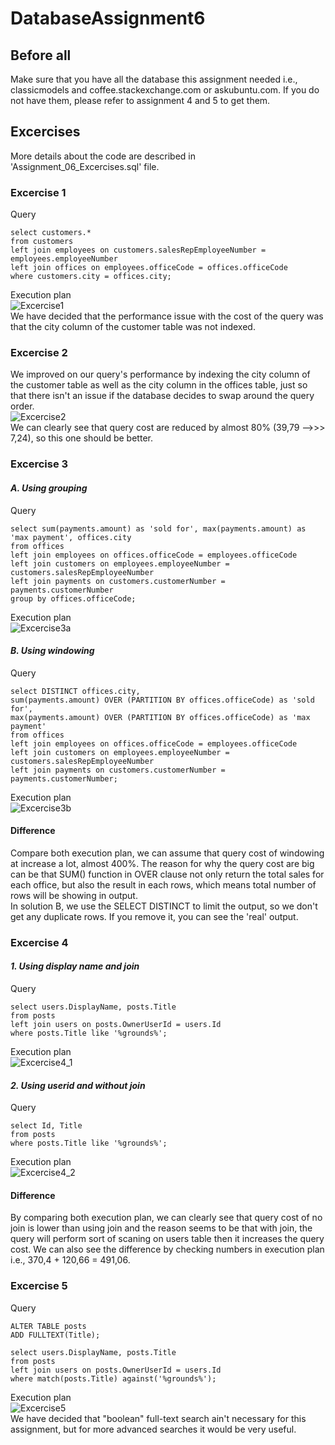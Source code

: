 # DatabaseAssignment6

## Before all
Make sure that you have all the database this assignment needed i.e., classicmodels and coffee.stackexchange.com or askubuntu.com. If you do not have them, please refer to assignment 4 and 5 to get them.

## Excercises
More details about the code are described in 'Assignment_06_Excercises.sql' file.
### Excercise 1
Query
```
select customers.* 
from customers 
left join employees on customers.salesRepEmployeeNumber = employees.employeeNumber
left join offices on employees.officeCode = offices.officeCode
where customers.city = offices.city;
```
Execution plan <br/>
![Excercise1](/img/Excercise1.png)<br/>
We have decided that the performance issue with the cost of the query was that the city column of the customer table was not indexed.

### Excercise 2
We improved on our query's performance by indexing the city column of the customer table as well as the city column in the offices table, just so that there isn't an issue if the database decides to swap around the query order.<br/>
![Excercise2](img/Excercise2.png)<br/>
We can clearly see that query cost are reduced by almost 80% (39,79 -->>> 7,24), so this one should be better.

### Excercise 3
#### ***A. Using grouping***
Query
```
select sum(payments.amount) as 'sold for', max(payments.amount) as 'max payment', offices.city
from offices
left join employees on offices.officeCode = employees.officeCode
left join customers on employees.employeeNumber = customers.salesRepEmployeeNumber
left join payments on customers.customerNumber = payments.customerNumber
group by offices.officeCode;
```
Execution plan <br/>
![Excercise3a](/img/Excercise3a.png)<br/>

#### ***B. Using windowing***
Query
```
select DISTINCT offices.city,
sum(payments.amount) OVER (PARTITION BY offices.officeCode) as 'sold for',
max(payments.amount) OVER (PARTITION BY offices.officeCode) as 'max payment'
from offices
left join employees on offices.officeCode = employees.officeCode
left join customers on employees.employeeNumber = customers.salesRepEmployeeNumber
left join payments on customers.customerNumber = payments.customerNumber;
```
Execution plan <br/>
![Excercise3b](/img/Excercise3b.png)<br/>

#### Difference
Compare both execution plan, we can assume that query cost of windowing at increase a lot, almost 400%. The reason for why the query cost are big can be that SUM() function in OVER clause not only return the total sales for each office, but also the result in each rows, which means total number of rows will be showing in output. <br/> In solution B, we use the SELECT DISTINCT to limit the output, so we don't get any duplicate rows. If you remove it, you can see the 'real' output.

### Excercise 4
#### ***1. Using display name and join***
Query
```
select users.DisplayName, posts.Title 
from posts 
left join users on posts.OwnerUserId = users.Id 
where posts.Title like '%grounds%';
```
Execution plan <br/>
![Excercise4_1](/img/Excercise4.1.png)<br/>

#### ***2. Using userid and without join***
Query
```
select Id, Title 
from posts
where posts.Title like '%grounds%';
```
Execution plan <br/>
![Excercise4_2](/img/Excercise4.2.png)<br/>

#### Difference
By comparing both execution plan, we can clearly see that query cost of no join is lower than using join and the reason seems to be that with join, the query will perform sort of scaning on users table then it increases the query cost. We can also see the difference by checking numbers in execution plan i.e., 370,4 + 120,66 = 491,06.

### Excercise 5
Query
```
ALTER TABLE posts 
ADD FULLTEXT(Title);

select users.DisplayName, posts.Title 
from posts 
left join users on posts.OwnerUserId = users.Id 
where match(posts.Title) against('%grounds%');
```
Execution plan <br/>
![Excercise5](/img/Excercise5.png)<br/>
We have decided that "boolean" full-text search ain't necessary for this assignment, but for more advanced searches it would be very useful.
